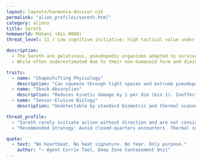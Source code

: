 ```yaml
---
layout: layouts/harmonia-dossier.njk
permalink: "alien_profiles/sareth.html"
category: aliens
title: Sareth
homeworld: Muhani (Azi-0800)
threat_level: II / Low cognitive initiative; high tactical value under direction

description:
  - The Sareth are gelatinous, pseudopodic organisms adapted to survive the hostile aquatic conditions of Muhani—an oceanic world known for its violent, unpredictable weather and pressure extremes. Their physiology is dense yet flexible, allowing them to flow through tight spaces and recover from injuries that would kill most lifeforms.
  - While often underestimated due to their non-humanoid form and diminished intellect, Sareth have proven invaluable in specific operational contexts. Infiltration, sabotage, and high-risk recovery operations benefit from their unique resilience and elusive biological profile. Despite their usefulness, oversight is advised; Sareth do not always understand the full consequences of the tasks they are given.

traits:
  - name: "Shapeshifting Physiology"
    description: "Can squeeze through tight spaces and extrude pseudopods for tool use. Extended reach up to 2 meters, though precision declines beyond normal arm's length."
  - name: "Shock Absorption"
    description: "Reduces kinetic damage by 1 per die (min 1). Ineffective against TL4+ weapons or energy weapons."
  - name: "Sensor-Elusive Biology"
    description: "Undetectable by standard biometric and thermal scanners. Leaves sticky iridescent residue that may be traceable by visual tracking."

threat_profile:
  - "Sareth rarely initiate action without direction and are not considered tactically independent. However, their ability to bypass security systems, elude sensors, and survive high-risk environments makes them dangerous in the hands of hostile actors."
  - "Recommended Strategy: Avoid closed-quarters encounters. Thermal surge detection or Sareth-specific tracking algorithms may assist with interception. If possible, negotiate with handlers or employers rather than the Sareth directly."

quote:
  - text: "No heartbeat. No heat signature. No fear. Only purpose."
    author: "– Agent Corrix Tael, Deep Zone Containment Unit"
---
```

